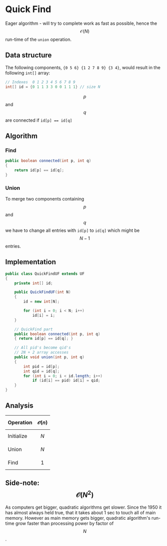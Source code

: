 Quick Find
==========

Eager algorithm - will try to complete work as fast as possible, hence the $$\mathcal{O}(N)$$ run-time of the `union` operation.

Data structure
--------------

The following components, `{0 5 6} {1 2 7 8 9} {3 4}`, would result in the following `int[]` array:

```java
// Indexes  0 1 2 3 4 5 6 7 8 9
int[] id = {0 1 1 3 3 0 0 1 1 1} // size N
```

$$p$$ and $$q$$ are connected if `id[p] == id[q]`

Algorithm
---------

### Find

```java
public boolean connected(int p, int q)
{
    return id[p] == id[q];
}
```

### Union

To merge two components containing $$p$$ and $$q$$ we have to change all entries with `id[p]` to `id[q]` which might be $$N - 1$$ entries.

Implementation
--------------

```java
public class QuickFindUF extends UF
{
    private int[] id;

    public QuickFindUF(int N)
    {
        id = new int[N];

        for (int i = 0; i < N; i++)
            id[i] = i;
    }

    // QuickFind part
    public boolean connected(int p, int q)
    { return id[p] == id[q]; }

    // All pid's become qid's
    // 2N + 2 array accesses
    public void union(int p, int q)
    {
        int pid = id[p];
        int qid = id[q];
        for (int i = 0; i < id.length; i++)
            if (id[i] == pid) id[i] = qid;
    }
}
```

Analysis
--------

| Operation  | $$\mathcal{O}(n)$$ |
|:-----------|:------------------:|
| Initialize |       $$N$$        |
| Union      |       $$N$$        |
| Find       |       $$1$$        |

Side-note: $$\mathcal{O}(N^2)$$
-------------------------------

As computers get bigger, quadratic algorithms get slower. Since the 1950 it has almost always held true, that it takes about 1 sec to touch all of main memory. However as main memory gets bigger, quadratic algorithm's run-time grow faster than processing power by factor of $$N$$.
